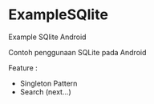 ExampleSQlite
=============

Example SQlite Android

Contoh penggunaan SQLite pada Android

Feature :
- Singleton Pattern
- Search (next...)
